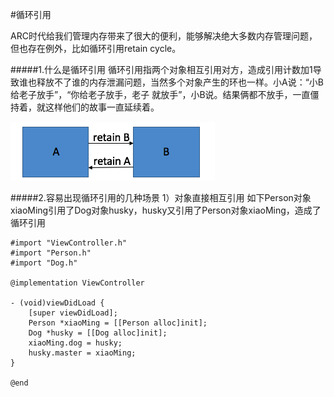 #循环引用

ARC时代给我们管理内存带来了很大的便利，能够解决绝大多数内存管理问题，但也存在例外，比如循环引用retain cycle。

#####1.什么是循环引用
循环引用指两个对象相互引用对方，造成引用计数加1导致谁也释放不了谁的内存泄漏问题，当然多个对象产生的环也一样。小A说：“小B给老子放手”，“你给老子放手，老子 就放手”，小B说。结果俩都不放手，一直僵持着，就这样他们的故事一直延续着。

![](/assets/pic11-1.png)

#####2.容易出现循环引用的几种场景
1）对象直接相互引用
如下Person对象xiaoMing引用了Dog对象husky，husky又引用了Person对象xiaoMing，造成了循环引用
```objc
#import "ViewController.h"
#import "Person.h"
#import "Dog.h"

@implementation ViewController

- (void)viewDidLoad {
    [super viewDidLoad];
    Person *xiaoMing = [[Person alloc]init];
    Dog *husky = [[Dog alloc]init];
    xiaoMing.dog = husky;
    husky.master = xiaoMing;
}

@end

```